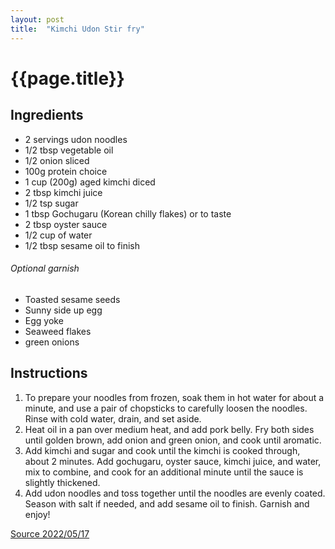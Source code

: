 ```yaml
---
layout: post
title:  "Kimchi Udon Stir fry"
---
```


# {{page.title}}

## Ingredients
* 2 servings udon noodles
* 1/2 tbsp vegetable oil
* 1/2 onion sliced
* 100g protein choice
* 1 cup (200g) aged kimchi diced
* 2 tbsp kimchi juice
* 1/2 tsp sugar
* 1 tbsp Gochugaru (Korean chilly flakes) or to taste
* 2 tbsp oyster sauce
* 1/2 cup of water
* 1/2 tbsp sesame oil to finish

###### Optional garnish
* Toasted sesame seeds
* Sunny side up egg
* Egg yoke
* Seaweed flakes
* green onions

## Instructions
1. To prepare your noodles from frozen, soak them in hot water for about a minute, and use a pair of chopsticks to carefully loosen the noodles. Rinse with cold water, drain, and set aside.
2. Heat oil in a pan over medium heat, and add pork belly. Fry both sides until golden brown, add onion and green onion, and cook until aromatic.
3. Add kimchi and sugar and cook until the kimchi is cooked through, about 2 minutes. Add gochugaru, oyster sauce, kimchi juice, and water, mix to combine, and cook for an additional minute until the sauce is slightly thickened.
4. Add udon noodles and toss together until the noodles are evenly coated. Season with salt if needed, and add sesame oil to finish. Garnish and enjoy!

[Source 2022/05/17](https://www.cookerru.com/kimchi-udon/)
